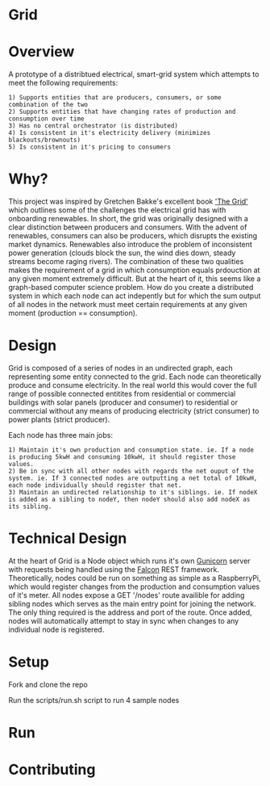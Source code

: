 # Grid

Overview
========
A prototype of a distribtued electrical, smart-grid system which attempts to meet the following requirements:

    1) Supports entities that are producers, consumers, or some combination of the two
    2) Supports entities that have changing rates of production and consumption over time
    3) Has no central orchestrator (is distributed)
    4) Is consistent in it's electricity delivery (minimizes blackouts/brownouts)
    5) Is consistent in it's pricing to consumers

Why?
====
This project was inspired by Gretchen Bakke's excellent book ['The Grid'](https://www.amazon.com/Grid-Fraying-Between-Americans-Energy-ebook/dp/B01DM9Q6CQ) which outlines some of the challenges the electrical grid has with onboarding renewables. In short, the grid was originally designed with a clear distinction between producers and consumers. With the advent of renewables, consumers can also be producers, which disrupts the existing market dynamics. Renewables also introduce the problem of inconsistent power generation (clouds block the sun, the wind dies down, steady streams become raging rivers). The combination of these two qualities makes the requirement of a grid in which consumption equals prdouction at any given moment extremely difficult. But at the heart of it, this seems like a graph-based computer science problem. How do you create a distributed system in which each node can act indepently but for which the sum output of all nodes in the network must meet certain requirements at any given moment (production == consumption).

Design
======
Grid is composed of a series of nodes in an undirected graph, each representing some entity connected to the grid. Each node can theoretically produce and consume electricity. In the real world this would cover the full range of possible connected entitites from residential or commercial buildings with solar panels (producer and consumer) to residential or commercial without any means of producing electricity (strict consumer) to power plants (strict producer).

Each node has three main jobs: 

    1) Maintain it's own production and consumption state. ie. If a node is producing 5kwH and consuming 10kwH, it should register those values.
    2) Be in sync with all other nodes with regards the net ouput of the system. ie. If 3 connected nodes are outputting a net total of 10kwH, each node individually should register that net.
    3) Maintain an undirected relationship to it's siblings. ie. If nodeX is added as a sibling to nodeY, then nodeY should also add nodeX as its sibling.

Technical Design
================
At the heart of Grid is a Node object which runs it's own [Gunicorn]() server with requests being handled using the [Falcon]() REST framework. Theoretically, nodes could be run on something as simple as a RaspberryPi, which would register changes from the production and consumption values of it's meter. All nodes expose a GET '/nodes' route availible for adding sibling nodes which serves as the main entry point for joining the network. The only thing required is the address and port of the route. Once added, nodes will automatically attempt to stay in sync when changes to any individual node is registered.

Setup
=====
Fork and clone the repo

Run the scripts/run.sh script to run 4 sample nodes


Run
===



Contributing
============
